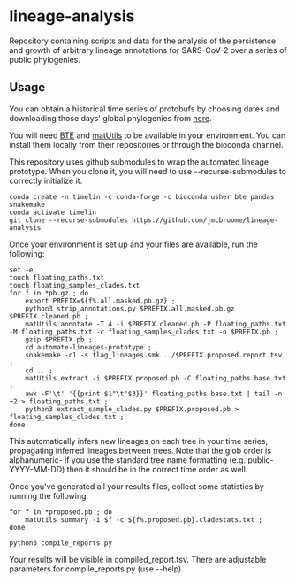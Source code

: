# lineage-analysis
Repository containing scripts and data for the analysis of the persistence and growth of arbitrary lineage annotations for SARS-CoV-2 over a series of public phylogenies. 

## Usage

You can obtain a historical time series of protobufs by choosing dates and downloading those days' global phylogenies from [here](http://hgdownload.soe.ucsc.edu/goldenPath/wuhCor1/UShER_SARS-CoV-2/). 

You will need [BTE](https://github.com/jmcbroome/BTE) and [matUtils](https://github.com/yatisht/usher) to be available in your environment. You can install them locally from their repositories or through the bioconda channel.

This repository uses github submodules to wrap the automated lineage prototype. When you clone it, you will need to use --recurse-submodules to correctly initialize it.

```
conda create -n timelin -c conda-forge -c bioconda usher bte pandas snakemake
conda activate timelin
git clone --recurse-submodules https://github.com/jmcbroome/lineage-analysis
```

Once your environment is set up and your files are available, run the following:

```
set -e
touch floating_paths.txt
touch floating_samples_clades.txt
for f in *pb.gz ; do 
    export PREFIX=${f%.all.masked.pb.gz} ; 
    python3 strip_annotations.py $PREFIX.all.masked.pb.gz $PREFIX.cleaned.pb ;
    matUtils annotate -T 4 -i $PREFIX.cleaned.pb -P floating_paths.txt -M floating_paths.txt -c floating_samples_clades.txt -o $PREFIX.pb ; 
    gzip $PREFIX.pb ; 
    cd automate-lineages-prototype ;
    snakemake -c1 -s flag_lineages.smk ../$PREFIX.proposed.report.tsv ; 
    cd .. ; 
    matUtils extract -i $PREFIX.proposed.pb -C floating_paths.base.txt ; 
    awk -F'\t' '{{print $1"\t"$3}}' floating_paths.base.txt | tail -n +2 > floating_paths.txt ; 
    python3 extract_sample_clades.py $PREFIX.proposed.pb > floating_samples_clades.txt ; 
done
```

This automatically infers new lineages on each tree in your time series, propagating inferred lineages between trees. Note that the glob order is alphanumeric- if you use the standard tree name formatting (e.g. public-YYYY-MM-DD) then it should be in the correct time order as well.

Once you've generated all your results files, collect some statistics by running the following.

```
for f in *proposed.pb ; do
    matUtils summary -i $f -c ${f%.proposed.pb}.cladestats.txt ;
done
```

```
python3 compile_reports.py
```

Your results will be visible in compiled_report.tsv. There are adjustable parameters for compile_reports.py (use --help).